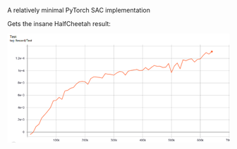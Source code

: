 A relatively minimal PyTorch SAC implementation

Gets the insane HalfCheetah result:

![example](./assets/HC-reward.PNG)
